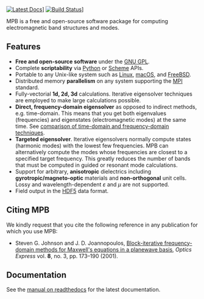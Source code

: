 [![Latest Docs](https://readthedocs.org/projects/pip/badge/?version=latest)](http://mpb.readthedocs.io/en/latest/)]
[![Build Status](https://travis-ci.org/NanoComp/mpb.svg?branch=master)](https://travis-ci.org/NanoComp/mpb)]

MPB is a free and open-source software package for computing electromagnetic band structures and modes.

## Features

-   **Free and open-source software** under the [GNU GPL](https://en.wikipedia.org/wiki/GNU_General_Public_License).
-   Complete **scriptability** via [Python](doc/docs/Python_Tutorial.md) or [Scheme](doc/docs/Scheme_Tutorial.md) APIs.
-   Portable to any Unix-like system such as [Linux](https://en.wikipedia.org/wiki/Linux), [macOS](https://en.wikipedia.org/wiki/MacOS), and [FreeBSD](https://en.wikipedia.org/wiki/FreeBSD).
-   Distributed memory **parallelism** on any system supporting the [MPI](https://en.wikipedia.org/wiki/Message_Passing_Interface) standard.
-   Fully-vectorial **1d, 2d, 3d** calculations. Iterative eigensolver techniques are employed to make large calculations possible.
-   **Direct, frequency-domain eigensolver** as opposed to indirect methods, e.g. time-domain. This means that you get both eigenvalues (frequencies) and eigenstates (electromagnetic modes) at the same time. See [comparison of time-domain and frequency-domain techniques](doc/docs/Introduction.md#frequency-domain-vs-time-domain).
-   **Targeted eigensolver**. Iterative eigensolvers normally compute states (harmonic modes) with the lowest few frequencies. MPB can alternatively compute the modes whose frequencies are closest to a specified target frequency. This greatly reduces the number of bands that must be computed in guided or resonant mode calculations.
-   Support for arbitrary, **anisotropic** dielectrics including **gyrotropic/magneto-optic** materials and **non-orthogonal** unit cells. Lossy and wavelength-dependent $\varepsilon$ and $\mu$ are not supported.
-   Field output in the [HDF5](https://support.hdfgroup.org/HDF5/) data format.

## Citing MPB

We kindly request that you cite the following reference in any publication for which you use MPB:

* Steven G. Johnson and J. D. Joannopoulos, [Block-iterative frequency-domain methods for Maxwell's equations in a planewave basis](http://www.opticsinfobase.org/abstract.cfm?URI=oe-8-3-173), *Optics Express* vol. **8**, no. 3, pp. 173–190 (2001).

## Documentation

See the [manual on readthedocs](https://mpb.readthedocs.io/en/latest) for the latest documentation.

